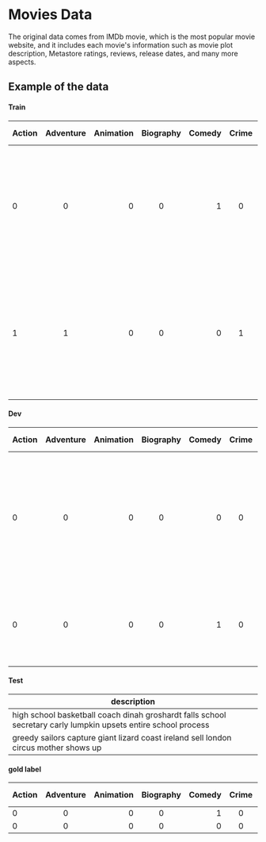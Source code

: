 
# Movies Data 

The original data comes from IMDb movie, which is the most popular movie website, and it includes each movie's information such as movie plot description, Metastore ratings, reviews, release dates, and many more aspects. 


Example of the data 
------

#### Train 

Action| Adventure| Animation| Biography| Comedy| Crime| Drama| Family| Fantasy| History| Horror| Music| Musical| Mystery| Romance| Sci-Fi| Sport| Thriller| War| Western| description
| ------------- |:-------------:| -----:|:-------------:| -----:|:-------------:| -----:|:-------------:| -----:|:-------------:| -----:|:-------------:| -----:|:-------------:| -----:|:-------------:| -----:|:-------------:| -----:|:-------------:| -----:|
0|0|0|0|1|0|0|0|0|0|0|0|0|0|1|0|0|0|0|0|julie  successful magazine columnist opens pandoras box  seeks   anonymous sperm donor  fathered  young son
1|1|0|0|0|1|0|0|0|0|0|0|0|0|0|0|0|0|0|0| arizona frank slaytons gang robs  stagecoach  kidnaps ben warrens fianc e prompting warren  pursue slayton



#### Dev 

Action| Adventure| Animation| Biography| Comedy| Crime| Drama| Family| Fantasy| History| Horror| Music| Musical| Mystery| Romance| Sci-Fi| Sport| Thriller| War| Western| description
| ------------- |:-------------:| -----:|:-------------:| -----:|:-------------:| -----:|:-------------:| -----:|:-------------:| -----:|:-------------:| -----:|:-------------:| -----:|:-------------:| -----:|:-------------:| -----:|:-------------:| -----:|
0|0|0|0|0|0|1|1|0|0|0|0|0|0|0|0|0|0|0|0| story starts   childish play   brother  sister  continues  huge developments  passing  many difficult barriers  lovely children reach  peak  perfection niaz grows like  grain  blossoms
0|0|0|0|1|0|0|0|0|0|0|0|0|0|0|0|0|0|0|0| marketing department   pharmaceutical company decides  find  dentist  endorse  brand  toothpaste


#### Test 
| description  |
| ------------- |
| high school basketball coach dinah groshardt falls   school secretary carly lumpkin  upsets  entire school   process |
| greedy sailors capture  giant lizard   coast  ireland  sell    london circus   mother shows up  |

#### gold label 
Action| Adventure| Animation| Biography| Comedy| Crime| Drama| Family| Fantasy| History| Horror| Music| Musical| Mystery| Romance| Sci-Fi| Sport| Thriller| War| Western
| ------------- |:-------------:| -----:|:-------------:| -----:|:-------------:| -----:|:-------------:| -----:|:-------------:| -----:|:-------------:| -----:|:-------------:| -----:|:-------------:| -----:|:-------------:| -----:|:-------------:|
0|0|0|0|1|0|1|0|0|0|0|0|0|0|1|0|0|0|0|0
0|0|0|0|0|0|0|0|0|0|1|0|0|0|0|1|0|0|0|0





